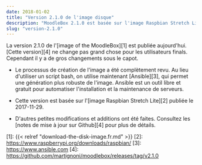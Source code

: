 ```yaml
---
date: 2018-01-02
title: "Version 2.1.0 de l'image disque"
description: "MoodleBox 2.1.0 est basée sur l'image Raspbian Stretch Lite du 29-11-2017. Le processus de création de l'image a été repensé."
slug: "version-2.1.0"
---
```


La version 2.1.0 de l'[image of the MoodleBox][1] est publiée aujourd'hui. [Cette version][4] ne change pas grand chose pour les utilisateurs finals. Cependant il y a de gros changements sous le capot.

- Le processus de création de l'image a été complètement revu. Au lieu d'utiliser un script bash, on utilise maintenant [Ansible][3], qui permet une génération plus robuste de l'image. Ansible est un outil libre et gratuit pour automatiser l'installation et la maintenance de serveurs.

- Cette version est basée sur l'[image Raspbian Stretch Lite][2] publiée le 2017-11-29.

- D'autres petites modifications et additions ont été faites. Consultez les [notes de mise à jour sur Github][4] pour plus de détails.

 [1]: {{< relref "download-the-disk-image.fr.md" >}}
 [2]: https://www.raspberrypi.org/downloads/raspbian/
 [3]: https://www.ansible.com
 [4]: https://github.com/martignoni/moodlebox/releases/tag/v2.1.0
